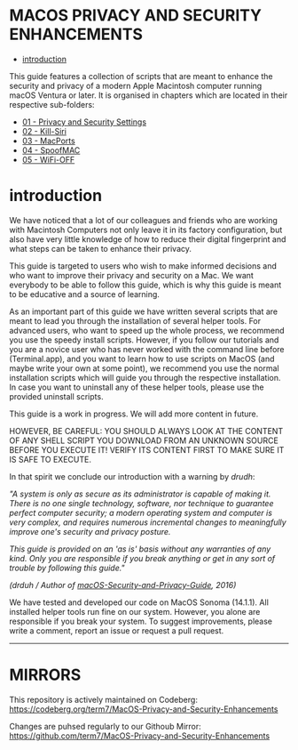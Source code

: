 # MACOS PRIVACY AND SECURITY ENHANCEMENTS

- [introduction](#introduction)

This guide features a collection of scripts that are meant to enhance the security and privacy of a modern Apple Macintosh computer running macOS Ventura or later. It is organised in chapters which are located in their respective sub-folders:

- [01 - Privacy and Security Settings](01_Privacy-and-Security-Settings)
- [02 - Kill-Siri](02_Kill-Siri)
- [03 - MacPorts](03_MacPorts)
- [04 - SpoofMAC](04_SpoofMAC)
- [05 - WiFi-OFF](05_WiFi-OFF)

# introduction

We have noticed that a lot of our colleagues and friends who are working with Macintosh Computers not only leave it in its factory configuration, but also have very little knowledge of how to reduce their digital fingerprint and what steps can be taken to enhance their privacy.

This guide is targeted to users who wish to make informed decisions and who want to improve their privacy and security on a Mac. We want everybody to be able to follow this guide, which is why this guide is meant to be educative and a source of learning.

As an important part of this guide we have written several scripts that are meant to lead you through the installation of several helper tools. For advanced users, who want to speed up the whole process, we recommend you use the speedy install scripts. However, if you follow our tutorials and you are a novice user who has never worked with the command line before (Terminal.app), and you want to learn how to use scripts on MacOS (and maybe write your own at some point), we recommend you use the normal installation scripts which will guide you through the respective installation. In case you want to uninstall any of these helper tools, please use the provided uninstall scripts.

This guide is a work in progress. We will add more content in future.

HOWEVER, BE CAREFUL: YOU SHOULD ALWAYS LOOK AT THE CONTENT OF ANY SHELL SCRIPT YOU DOWNLOAD FROM AN UNKNOWN SOURCE BEFORE YOU EXECUTE IT! VERIFY ITS CONTENT FIRST TO MAKE SURE IT IS SAFE TO EXECUTE.

In that spirit we conclude our introduction with a warning by *drudh*:

*"A system is only as secure as its administrator is capable of making it. There is no one single technology, software, nor technique to guarantee perfect computer security; a modern operating system and computer is very complex, and requires numerous incremental changes to meaningfully improve one's security and privacy posture.*

*This guide is provided on an 'as is' basis without any warranties of any kind. Only you are responsible if you break anything or get in any sort of trouble by following this guide."*

*(drduh / Author of [macOS-Security-and-Privacy-Guide](https://github.com/drduh/macOS-Security-and-Privacy-Guide), 2016)*

We have tested and developed our code on MacOS Sonoma (14.1.1). All installed helper tools run fine on our system. However, you alone are responsible if you break your system. To suggest improvements, please write a comment, report an issue or request a pull request.

***

# **MIRRORS**

This repository is actively maintained on Codeberg:<br>
https://codeberg.org/term7/MacOS-Privacy-and-Security-Enhancements

Changes are puhsed regularly to our Githoub Mirror:<br>
https://github.com/term7/MacOS-Privacy-and-Security-Enhancements